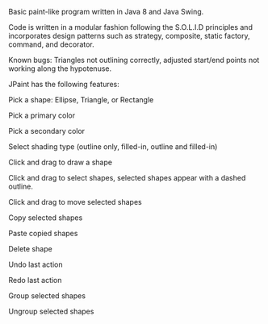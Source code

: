 Basic paint-like program written in Java 8 and Java Swing.

Code is written in a modular fashion following the S.O.L.I.D principles and incorporates design patterns such as
strategy, composite, static factory, command, and decorator. 

Known bugs: Triangles not outlining correctly, adjusted start/end points not working along the hypotenuse.

JPaint has the following features:

Pick a shape: Ellipse, Triangle, or Rectangle

Pick a primary color

Pick a secondary color

Select shading type (outline only, filled-in, outline and filled-in)

Click and drag to draw a shape

Click and drag to select shapes, selected shapes appear with a dashed outline.

Click and drag to move selected shapes

Copy selected shapes

Paste copied shapes

Delete shape

Undo last action

Redo last action

Group selected shapes

Ungroup selected shapes
